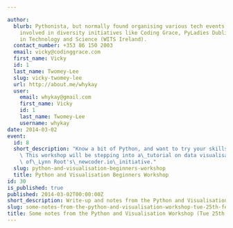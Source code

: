 ```yaml
---

author:
  blurb: Pythonista, but normally found organising various tech events, and now heavily
    involved in diversity initiatives like Coding Grace, PyLadies Dublin, and Women
    in Technology and Science (WITS Ireland).
  contact_number: +353 86 150 2003
  email: vicky@codinggrace.com
  first_name: Vicky
  id: 1
  last_name: Twomey-Lee
  slug: vicky-twomey-lee
  url: http://about.me/whykay
  user:
    email: whykay@gmail.com
    first_name: Vicky
    id: 1
    last_name: Twomey-Lee
    username: whykay
date: 2014-03-02
event:
  id: 8
  short_description: "Know a bit of Python, and want to try your skills on a project?\
    \ This workshop will be stepping into a\_tutorial on data visualisation, courtesy\
    \ of\_Lynn Root's\_newcoder.io\_initiative."
  slug: python-and-visualisation-beginners-workshop
  title: Python and Visualisation Beginners Workshop
id: 30
is_published: true
published: 2014-03-02T00:00:00Z
short_description: Write-up and notes from the Python and Visualisation workshop.
slug: some-notes-from-the-python-and-visualisation-workshop-tue-25th-feb
title: Some notes from the Python and Visualisation Workshop (Tue 25th Feb)
---
```


<p><script src="https://hackpad.com/6TzUdqxvnES.js" type="text/javascript"></script></p>